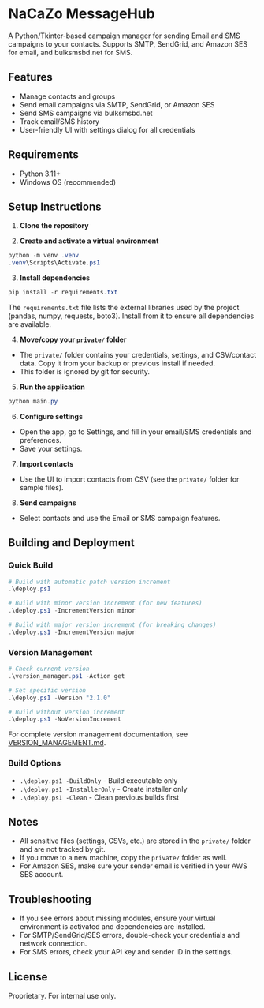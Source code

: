 # NaCaZo MessageHub

A Python/Tkinter-based campaign manager for sending Email and SMS campaigns to your contacts. Supports SMTP, SendGrid, and Amazon SES for email, and bulksmsbd.net for SMS.

## Features
- Manage contacts and groups
- Send email campaigns via SMTP, SendGrid, or Amazon SES
- Send SMS campaigns via bulksmsbd.net
- Track email/SMS history
- User-friendly UI with settings dialog for all credentials

## Requirements
- Python 3.11+
- Windows OS (recommended)

## Setup Instructions

1. **Clone the repository**

2. **Create and activate a virtual environment**
```powershell
python -m venv .venv
.venv\Scripts\Activate.ps1
```

3. **Install dependencies**
```powershell
pip install -r requirements.txt
```
The `requirements.txt` file lists the external libraries used by the project
(pandas, numpy, requests, boto3). Install from it to ensure all dependencies are
available.

4. **Move/copy your `private/` folder**
- The `private/` folder contains your credentials, settings, and CSV/contact data. Copy it from your backup or previous install if needed.
- This folder is ignored by git for security.

5. **Run the application**
```powershell
python main.py
```

6. **Configure settings**
- Open the app, go to Settings, and fill in your email/SMS credentials and preferences.
- Save your settings.

7. **Import contacts**
- Use the UI to import contacts from CSV (see the `private/` folder for sample files).

8. **Send campaigns**
- Select contacts and use the Email or SMS campaign features.

## Building and Deployment

### Quick Build
```powershell
# Build with automatic patch version increment
.\deploy.ps1

# Build with minor version increment (for new features)
.\deploy.ps1 -IncrementVersion minor

# Build with major version increment (for breaking changes)
.\deploy.ps1 -IncrementVersion major
```

### Version Management
```powershell
# Check current version
.\version_manager.ps1 -Action get

# Set specific version
.\deploy.ps1 -Version "2.1.0"

# Build without version increment
.\deploy.ps1 -NoVersionIncrement
```

For complete version management documentation, see [VERSION_MANAGEMENT.md](VERSION_MANAGEMENT.md).

### Build Options
- `.\deploy.ps1 -BuildOnly` - Build executable only
- `.\deploy.ps1 -InstallerOnly` - Create installer only
- `.\deploy.ps1 -Clean` - Clean previous builds first

## Notes
- All sensitive files (settings, CSVs, etc.) are stored in the `private/` folder and are not tracked by git.
- If you move to a new machine, copy the `private/` folder as well.
- For Amazon SES, make sure your sender email is verified in your AWS SES account.

## Troubleshooting
- If you see errors about missing modules, ensure your virtual environment is activated and dependencies are installed.
- For SMTP/SendGrid/SES errors, double-check your credentials and network connection.
- For SMS errors, check your API key and sender ID in the settings.

## License
Proprietary. For internal use only.
